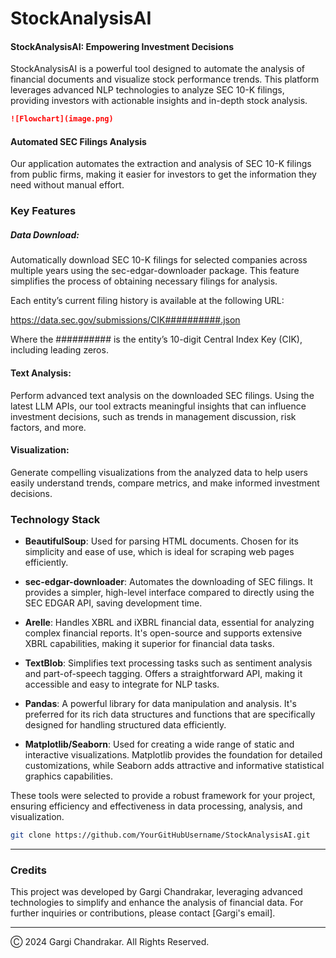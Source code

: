# StockAnalysisAI

#### StockAnalysisAI: Empowering Investment Decisions

StockAnalysisAI is a powerful tool designed to automate the analysis of financial documents and visualize stock performance trends. This platform leverages advanced NLP technologies to analyze SEC 10-K filings, providing investors with actionable insights and in-depth stock analysis.

```markdown
![Flowchart](image.png)
```

#### Automated SEC Filings Analysis

Our application automates the extraction and analysis of SEC 10-K filings from public firms, making it easier for investors to get the information they need without manual effort.

### Key Features

##### Data Download:

Automatically download SEC 10-K filings for selected companies across multiple years using the sec-edgar-downloader package. This feature simplifies the process of obtaining necessary filings for analysis.

Each entity’s current filing history is available at the following URL:

https://data.sec.gov/submissions/CIK##########.json

Where the ########## is the entity’s 10-digit Central Index Key (CIK), including leading zeros.

#### Text Analysis:

Perform advanced text analysis on the downloaded SEC filings. Using the latest LLM APIs, our tool extracts meaningful insights that can influence investment decisions, such as trends in management discussion, risk factors, and more.

#### Visualization:

Generate compelling visualizations from the analyzed data to help users easily understand trends, compare metrics, and make informed investment decisions.

### Technology Stack

- **BeautifulSoup**: Used for parsing HTML documents. Chosen for its simplicity and ease of use, which is ideal for scraping web pages efficiently.

- **sec-edgar-downloader**: Automates the downloading of SEC filings. It provides a simpler, high-level interface compared to directly using the SEC EDGAR API, saving development time.

- **Arelle**: Handles XBRL and iXBRL financial data, essential for analyzing complex financial reports. It's open-source and supports extensive XBRL capabilities, making it superior for financial data tasks.

- **TextBlob**: Simplifies text processing tasks such as sentiment analysis and part-of-speech tagging. Offers a straightforward API, making it accessible and easy to integrate for NLP tasks.

- **Pandas**: A powerful library for data manipulation and analysis. It's preferred for its rich data structures and functions that are specifically designed for handling structured data efficiently.

- **Matplotlib/Seaborn**: Used for creating a wide range of static and interactive visualizations. Matplotlib provides the foundation for detailed customizations, while Seaborn adds attractive and informative statistical graphics capabilities.

These tools were selected to provide a robust framework for your project, ensuring efficiency and effectiveness in data processing, analysis, and visualization.



```bash
git clone https://github.com/YourGitHubUsername/StockAnalysisAI.git

```
---

### Credits

This project was developed by Gargi Chandrakar, leveraging advanced technologies to simplify and enhance the analysis of financial data. For further inquiries or contributions, please contact [Gargi's email].

---

Ⓒ 2024 Gargi Chandrakar. All Rights Reserved.
